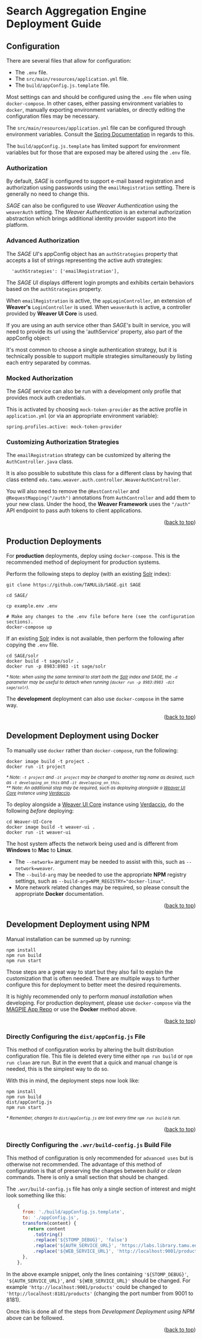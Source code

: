 <a name="readme-top"></a>
# Search Aggregation Engine Deployment Guide


## Configuration

There are several files that allow for configuration:

* The `.env` file.
* The `src/main/resources/application.yml` file.
* The `build/appConfig.js.template` file.

Most settings can and should be configured using the `.env` file when using `docker-compose`.
In other cases, either passing environment variables to `docker`, manually exporting environment variables, or directly editing the configuration files may be necessary.

The `src/main/resources/application.yml` file can be configured through environment variables.
Consult the [Spring Documentation][spring-docs-binding] in regards to this.

The `build/appConfig.js.template` has limited support for environment variables but for those that are exposed may be altered using the `.env` file.


### Authorization

By default, *SAGE* is configured to support e-mail based registration and authorization using passwords using the `emailRegistration` setting.
There is generally no need to change this.

*SAGE* can also be configured to use *Weaver Authentication* using the `weaverAuth` setting.
The *Weaver Authentication* is an external authorization abstraction which brings additional identity provider support into the platform.


### Advanced Authorization

The *SAGE UI*'s appConfig object has an `authStrategies` property that accepts a list of strings representing the active auth strategies:

```
  'authStrategies': ['emailRegistration'],
```

The *SAGE UI* displays different login prompts and exhibits certain behaviors based on the `authStrategies` property.

When `emailRegistration` is active, the `appLoginController`, an extension of **Weaver's** `LoginController` is used.
When `weaverAuth` is active, a controller provided by **Weaver UI Core** is used.

If you are using an auth service other than *SAGE's* built in service, you will need to provide its url using the 'authService' property, also part of the appConfig object:

It's most common to choose a single authentication strategy, but it is technically possible to support multiple strategies simultaneously by listing each entry separated by commas.


### Mocked Authorization

The *SAGE* service can also be run with a development only profile that provides mock auth credentials.

This is activated by choosing `mock-token-provider` as the active profile in `application.yml` (or via an appropriate environment variable):

```
spring.profiles.active: mock-token-provider
```


### Customizing Authorization Strategies

The `emailRegistration` strategy can be customized by altering the `AuthController.java` class.

It is also possible to substitute this class for a different class by having that class extend `edu.tamu.weaver.auth.controller.WeaverAuthController`.

You will also need to remove the `@RestController` and `@RequestMapping("/auth")` annotations from `AuthController` and add them to your new class.
Under the hood, the **Weaver Framework** uses the `"/auth"` API endpoint to pass auth tokens to client applications.

<div align="right">(<a href="#readme-top">back to top</a>)</div>


## Production Deployments

For **production** deployments, deploy using `docker-compose`.
This is the recommended method of deployment for production systems.

Perform the following steps to deploy (with an existing [Solr][solr-url] index):

```shell
git clone https://github.com/TAMULib/SAGE.git SAGE

cd SAGE/

cp example.env .env

# Make any changes to the .env file before here (see the configuration sections).
docker-compose up
```

If an existing [Solr][solr-url] index is not available, then perform the following after copying the `.env` file.

```shell
cd SAGE/solr
docker build -t sage/solr .
docker run -p 8983:8983 -it sage/solr
```

<sub>_* Note: when using the same terminal to start both the [Solr][solr-url] index and *SAGE*, the `-d` parameter may be useful to detach when running (`docker run -p 8983:8983 -dit sage/solr`)._</sub>

The **development** deployment can also use `docker-compose` in the same way.

<div align="right">(<a href="#readme-top">back to top</a>)</div>


## Development Deployment using **Docker**

To manually use `docker` rather than `docker-compose`, run the following:

```shell
docker image build -t project .
docker run -it project
```

<sub>_* Note: `-t project` and `-it project` may be changed to another tag name as desired, such as `-t developing_on_this` and `-it developing_on_this`._</sub><br>
<sub>_** Note: An additional step may be required, such as deploying alongside a [Weaver UI Core][weaver-ui] instance using [Verdaccio][verdaccio]._</sub>

To deploy alongside a [Weaver UI Core][weaver-ui] instance using [Verdaccio][verdaccio], do the following *before* deploying:

```shell
cd Weaver-UI-Core
docker image build -t weaver-ui .
docker run -it weaver-ui
```

The host system affects the network being used and is different from **Windows** to **Mac** to **Linux**.
* The `--network=` argument may be needed to assist with this, such as `--network=weaver`.
* The `--build-arg` may be needed to use the appropriate **NPM** registry settings, such as `--build-arg=NPM_REGISTRY="docker-linux"`.
* More network related changes may be required, so please consult the appropriate **Docker** documentation.

<div align="right">(<a href="#readme-top">back to top</a>)</div>


## Development Deployment using **NPM**

Manual installation can be summed up by running:

```shell
npm install
npm run build
npm run start
```

Those steps are a great way to start but they also fail to explain the customization that is often needed.
There are multiple ways to further configure this for deployment to better meet the desired requirements.

It is highly recommended only to perform *manual installation* when developing.
For production deployment, please use `docker-compose` via the [MAGPIE App Repo][app-repo] or use the **Docker** method above.

<div align="right">(<a href="#readme-top">back to top</a>)</div>


### Directly Configuring the `dist/appConfig.js` File

This method of configuration works by altering the built distribution configuration file.
This file is deleted every time either `npm run build` or `npm run clean` are run.
But in the event that a quick and manual change is needed, this is the simplest way to do so.

With this in mind, the deployment steps now look like:

```shell
npm install
npm run build
dist/appConfig.js
npm run start
```

<sub>_* Remember, changes to `dist/appConfig.js` are lost every time `npm run build` is run._</sub>

<div align="right">(<a href="#readme-top">back to top</a>)</div>


### Directly Configuring the `.wvr/build-config.js` Build File

This method of configuration is only recommended for `advanced uses` but is otherwise not recommended.
The advantage of this method of configuration is that of preserving the changes between _build_ or _clean_ commands.
There is only a small section that should be changed.

The `.wvr/build-config.js` file has only a single section of interest and might look something like this:
```js
    {
      from: './build/appConfig.js.template',
      to: './appConfig.js',
      transform(content) {
        return content
          .toString()
          .replace('${STOMP_DEBUG}', 'false')
          .replace('${AUTH_SERVICE_URL}', 'https://labs.library.tamu.edu/authfix')
          .replace('${WEB_SERVICE_URL}', 'http://localhost:9001/products');
      },
    },
```
In the above example snippet, only the lines containing `'${STOMP_DEBUG}'`, `'${AUTH_SERVICE_URL}'`, and `'${WEB_SERVICE_URL}'` should be changed.
For example `'http://localhost:9001/products'` could be changed to `'http://localhost:8181/products'` (changing the port number from 9001 to 8181).

Once this is done all of the steps from *Development Deployment using NPM* above can be followed.

<div align="right">(<a href="#readme-top">back to top</a>)</div>


<!-- LINKS -->
[app-repo]: https://github.com/TAMULib/Magpie
[weaver-ui]: https://github.com/TAMULib/Weaver-UI-Core
[verdaccio]: https://verdaccio.org
[solr-url]: https://solr.apache.org/

[spring-docs-binding]: https://docs.spring.io/spring-boot/docs/2.0.x/reference/html/boot-features-external-config.html#boot-features-external-config-relaxed-binding
